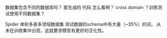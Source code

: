 数据集包含不同的数据库吗？
那生成的 代码 怎么看啊？
cross domain ？训练测试使用不同数据集？

Spider 单轮多表多领域数据集 测试数据的schema中有大量（~35%）的词，
从未在训练集中出现，这就要求模型有更好的泛化性。